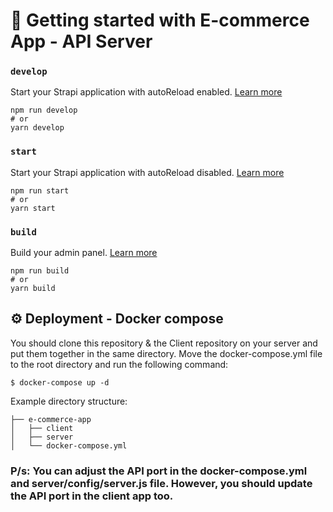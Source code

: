 # 🚀 Getting started with E-commerce App - API Server

### `develop`

Start your Strapi application with autoReload enabled. [Learn more](https://docs.strapi.io/developer-docs/latest/developer-resources/cli/CLI.html#strapi-develop)

```
npm run develop
# or
yarn develop
```

### `start`

Start your Strapi application with autoReload disabled. [Learn more](https://docs.strapi.io/developer-docs/latest/developer-resources/cli/CLI.html#strapi-start)

```
npm run start
# or
yarn start
```

### `build`

Build your admin panel. [Learn more](https://docs.strapi.io/developer-docs/latest/developer-resources/cli/CLI.html#strapi-build)

```
npm run build
# or
yarn build
```

## ⚙️ Deployment - Docker compose 
You should clone this repository & the Client repository on your server and put them together in the same directory. Move the docker-compose.yml file to the root directory and run the following command:

    $ docker-compose up -d

Example directory structure:
```
├── e-commerce-app
│   ├── client
│   ├── server
│   └── docker-compose.yml
```
### P/s: You can adjust the API port in the docker-compose.yml and server/config/server.js file. However, you should update the API port in the client app too.